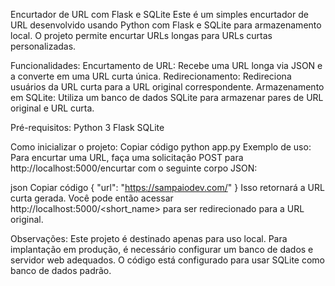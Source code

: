 Encurtador de URL com Flask e SQLite
Este é um simples encurtador de URL desenvolvido usando Python com Flask e SQLite para armazenamento local. O projeto permite encurtar URLs longas para URLs curtas personalizadas.

Funcionalidades:
Encurtamento de URL: Recebe uma URL longa via JSON e a converte em uma URL curta única.
Redirecionamento: Redireciona usuários da URL curta para a URL original correspondente.
Armazenamento em SQLite: Utiliza um banco de dados SQLite para armazenar pares de URL original e URL curta.

Pré-requisitos:
Python 3
Flask
SQLite

Como inicializar o projeto:
Copiar código
python app.py
Exemplo de uso:
Para encurtar uma URL, faça uma solicitação POST para http://localhost:5000/encurtar com o seguinte corpo JSON:

json
Copiar código
{
    "url": "https://sampaiodev.com/"
}
Isso retornará a URL curta gerada. Você pode então acessar http://localhost:5000/<short_name> para ser redirecionado para a URL original.

Observações:
Este projeto é destinado apenas para uso local. Para implantação em produção, é necessário configurar um banco de dados e servidor web adequados.
O código está configurado para usar SQLite como banco de dados padrão.
